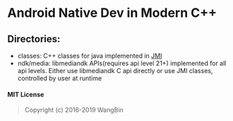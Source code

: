 # Android Native Dev in Modern C++

## Directories:

- classes: C++ classes for java implemented in [JMI](https://github.com/wang-bin/JMI)
- ndk/media: libmediandk APIs(requires api level 21+) implemented for all api levels. Either use libmediandk C api directly or use JMI classes, controlled by user at runtime

#### MIT License
>Copyright (c) 2016-2019 WangBin
